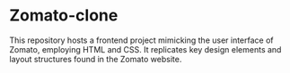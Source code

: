 # Zomato-clone
This repository hosts a frontend project mimicking the user interface of Zomato, employing HTML and CSS. It replicates key design elements and layout structures found in the Zomato website.
